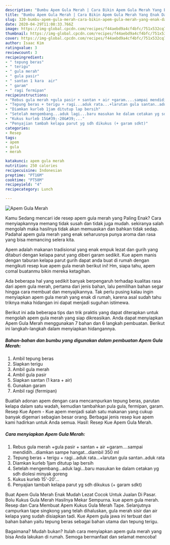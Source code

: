 ```yaml
---
description: "Bumbu Apem Gula Merah | Cara Bikin Apem Gula Merah Yang Enak Dan Lezat"
title: "Bumbu Apem Gula Merah | Cara Bikin Apem Gula Merah Yang Enak Dan Lezat"
slug: 320-bumbu-apem-gula-merah-cara-bikin-apem-gula-merah-yang-enak-dan-lezat
date: 2020-04-29T11:08:33.766Z
image: https://img-global.cpcdn.com/recipes/f44aebd9a4cf4bfc/751x532cq70/apem-gula-merah-foto-resep-utama.jpg
thumbnail: https://img-global.cpcdn.com/recipes/f44aebd9a4cf4bfc/751x532cq70/apem-gula-merah-foto-resep-utama.jpg
cover: https://img-global.cpcdn.com/recipes/f44aebd9a4cf4bfc/751x532cq70/apem-gula-merah-foto-resep-utama.jpg
author: Isaac Kim
ratingvalue: 3
reviewcount: 3
recipeingredient:
- " tepung beras"
- " terigu"
- " gula merah"
- " gula pasir"
- " santan 1 kara  air"
- " garam"
- " ragi fermipan"
recipeinstructions:
- "Rebus gula merah +gula pasir + santan + air +garam....sampai mendidih...diamkan sampe hangat...diambil 350 ml"
- "Tepung beras + terigu + ragi...aduk rata...+larutan gula santan..aduk rata"
- "Diamkan kurleb 1jam ditutup lap bersih"
- "Setelah mengembang...aduk lagi...baru masukan ke dalam cetakan yg sdh diolesi minyak goreng"
- "Kukus kurleb 15&#39;-20&#39;..."
- "Penyajian tambah kelapa parut yg sdh dikukus (+ garam sdkt)"
categories:
- Resep
tags:
- apem
- gula
- merah

katakunci: apem gula merah 
nutrition: 250 calories
recipecuisine: Indonesian
preptime: "PT16M"
cooktime: "PT58M"
recipeyield: "4"
recipecategory: Lunch

---
```



![Apem Gula Merah](https://img-global.cpcdn.com/recipes/f44aebd9a4cf4bfc/751x532cq70/apem-gula-merah-foto-resep-utama.jpg)

Kamu Sedang mencari ide resep apem gula merah yang Paling Enak? Cara menyiapkannya memang tidak susah dan tidak juga mudah. sekiranya salah mengolah maka hasilnya tidak akan memuaskan dan bahkan tidak sedap. Padahal apem gula merah yang enak seharusnya punya aroma dan rasa yang bisa memancing selera kita.

Apem adalah makanan tradisional yang enak empuk lezat dan gurih yang ditaburi dengan kelapa parut yang diberi garam sedikit. Kue apem manis dengan taburan kelapa parut gurih dapat anda buat di rumah dengan mengikuti resep kue apem gula merah berikut ini! Hm, siapa tahu, apem comal buatanmu bikin mereka ketagihan.

Ada beberapa hal yang sedikit banyak berpengaruh terhadap kualitas rasa dari apem gula merah, pertama dari jenis bahan, lalu pemilihan bahan segar hingga cara membuat dan menyajikannya. Tak perlu pusing kalau ingin menyiapkan apem gula merah yang enak di rumah, karena asal sudah tahu triknya maka hidangan ini dapat menjadi suguhan istimewa.


Berikut ini ada beberapa tips dan trik praktis yang dapat diterapkan untuk mengolah apem gula merah yang siap dikreasikan. Anda dapat menyiapkan Apem Gula Merah menggunakan 7 bahan dan 6 langkah pembuatan. Berikut ini langkah-langkah dalam menyiapkan hidangannya.

<!--inarticleads1-->

##### Bahan-bahan dan bumbu yang digunakan dalam pembuatan Apem Gula Merah:

1. Ambil  tepung beras
1. Siapkan  terigu
1. Ambil  gula merah
1. Ambil  gula pasir
1. Siapkan  santan (1 kara + air)
1. Gunakan  garam
1. Ambil  ragi (fermipan)


Buatlah adonan apem dengan cara mencampurkan tepung beras, parutan kelapa dalam satu wadah, kemudian tambahkan pula gula, fermipan, garam. Resep Kue Apem - Kue apem menjadi salah satu makanan yang cukup banyak digemari sebagian besar orang. Berbagai jenis resep kue apem kami hadirkan untuk Anda semua. Hasil: Resep Kue Apem Gula Merah. 

<!--inarticleads2-->

##### Cara menyiapkan Apem Gula Merah:

1. Rebus gula merah +gula pasir + santan + air +garam....sampai mendidih...diamkan sampe hangat...diambil 350 ml
1. Tepung beras + terigu + ragi...aduk rata...+larutan gula santan..aduk rata
1. Diamkan kurleb 1jam ditutup lap bersih
1. Setelah mengembang...aduk lagi...baru masukan ke dalam cetakan yg sdh diolesi minyak goreng
1. Kukus kurleb 15&#39;-20&#39;...
1. Penyajian tambah kelapa parut yg sdh dikukus (+ garam sdkt)


Buat Apem Gula Merah Enak Mudah Lezat Cocok Untuk Jualan Di Pasar. Bolu Kukus Gula Merah Hasilnya Mekar Sempurna. kue apem gula merah. Resep dan Cara Membuat Apem Kukus Gula Merah Tape. Selanjutnya campurkan tape singkong yang telah dihaluskan, gula merah sisir dan air kelapa yang sudah disiapkan tadi. Kue Apem gula jawa ini terbuat dari bahan bahan yaitu tepung beras sebagai bahan utama dan tepung terigu. 

Bagaimana? Mudah bukan? Itulah cara menyiapkan apem gula merah yang bisa Anda lakukan di rumah. Semoga bermanfaat dan selamat mencoba!

